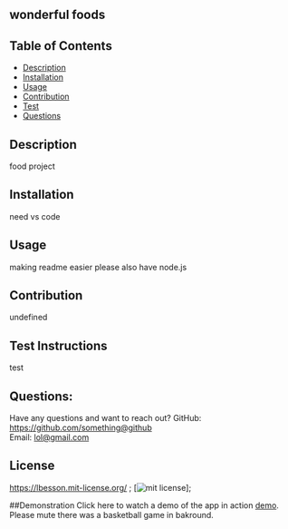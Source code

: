 ## wonderful foods

## Table of Contents
* [Description](#description)
* [Installation](#installation)
* [Usage](#usage)
* [Contribution](#contribution)
* [Test](#test)
* [Questions](#questions)

## Description
food project

## Installation
need vs code

## Usage
making readme easier please also have node.js

## Contribution
undefined

## Test Instructions
test 

## Questions:
Have any questions and want to reach out?
GitHub: https://github.com/something@github  
Email: lol@gmail.com

## License
https://lbesson.mit-license.org/
  ;
[![mit license](https://img.shields.io/badge/License-mit-blue.svg)];

##Demonstration
Click here to watch a demo of the app in action [demo](https://www.loom.com/share/0d50ad36917b49a2a03f2b8eccbe4c35). Please mute there was a basketball game in bakround.
